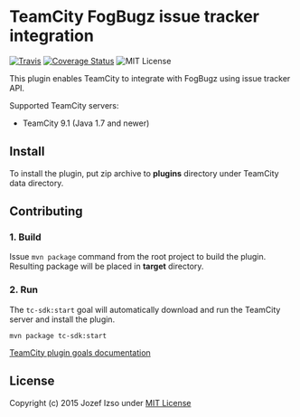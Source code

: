 TeamCity FogBugz issue tracker integration
==============================================================

[![Travis](https://img.shields.io/travis/jozefizso/teamcity-fogbugz.svg)](https://travis-ci.org/jozefizso/teamcity-fogbugz)
[![Coverage Status](https://img.shields.io/coveralls/jozefizso/teamcity-fogbugz.svg)](https://coveralls.io/github/jozefizso/teamcity-fogbugz?branch=master)
![MIT License](https://img.shields.io/github/license/jozefizso/teamcity-fogbugz.svg)

This plugin enables TeamCity to integrate with FogBugz using
issue tracker API.

Supported TeamCity servers:

* TeamCity 9.1 (Java 1.7 and newer)


## Install
To install the plugin, put zip archive to **plugins** directory
under TeamCity data directory.

## Contributing

### 1. Build
Issue `mvn package` command from the root project to build the plugin.
Resulting package will be placed in **target** directory. 

### 2. Run

The `tc-sdk:start` goal will automatically download and run the TeamCity server
and install the plugin.

```
mvn package tc-sdk:start
```

[TeamCity plugin goals documentation](https://github.com/JetBrains/teamcity-sdk-maven-plugin#plugin-goals)


## License

Copyright (c) 2015 Jozef Izso under [MIT License](LICENSE)
